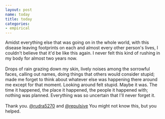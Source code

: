 ```yaml
---
layout: post
name: today
title: today
categories: 
- empirical
---
```


Amidst everything else that was going on in the whole world, with this disease leaving footprints on each and almost every other person's lives, I couldn't believe that it'd be like this again. I never felt this kind of rushing in my body for almost two years now.<br/><br/>
Drops of rain grazing down my skin, lively noises among the sorrowful faces, calling out names, doing things that others would consider stupid; made me forget to think about whatever else was happening there around me except for that moment. Looking around felt stupid. Maybe it was. The time it happened, the place it happened, the people it happened with; nothing was planned. Everything was so uncertain that I'll never forget it.<br/><br/>
Thank you. [@rudra5270](https://www.instagram.com/rudra5270/) and [@repulsive](https://instagram.com/repulsive____utm_medium=copy_link) You might not know this, but you helped. 